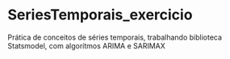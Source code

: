 # SeriesTemporais_exercicio
Prática de conceitos de séries temporais, trabalhando biblioteca Statsmodel, com algorítmos ARIMA e SARIMAX
